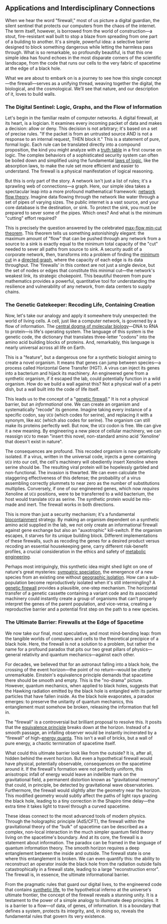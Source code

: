 ## Applications and Interdisciplinary Connections

When we hear the word "firewall," most of us picture a digital guardian, the silent sentinel that protects our computers from the chaos of the internet. The term itself, however, is borrowed from the world of construction—a stout, fire-resistant wall built to stop a blaze from spreading from one part of a building to another. It's a simple, powerful idea: a selective barrier designed to block something dangerous while letting the harmless pass through. What is so remarkable, so profoundly beautiful, is that this one simple idea has found echoes in the most disparate corners of the scientific landscape, from the code that runs our cells to the very fabric of spacetime at the edge of a black hole.

What we are about to embark on is a journey to see how this single concept—the firewall—serves as a unifying thread, weaving together the digital, the biological, and the cosmological. We’ll see that nature, and our description of it, loves to build walls.

### The Digital Sentinel: Logic, Graphs, and the Flow of Information

Let's begin in the familiar realm of computer networks. A digital firewall, at its heart, is a logician. It examines every incoming packet of data and makes a decision: allow or deny. This decision is not arbitrary; it's based on a set of precise rules. "If the packet is from an untrusted source AND is not a response to an internal request, THEN block it." This is a statement of pure, formal logic. Each rule can be translated directly into a compound proposition, the kind you might analyze with a [truth table](@article_id:169293) in a first course on logic. The complex behaviors of a sophisticated security system can often be boiled down and simplified using the fundamental [laws of logic](@article_id:261412), like the absorption laws, to make the rule set more efficient and easier to understand. The firewall is a physical manifestation of logical reasoning.

But this is only part of the story. A network isn't just a list of rules; it's a sprawling web of connections—a graph. Here, our simple idea takes a spectacular leap into a more profound mathematical framework: [network flow theory](@article_id:198809). Imagine data flowing through the network like water through a set of pipes of varying sizes. The public internet is a vast source, and your core database is the destination, or sink. To protect the sink, you must be prepared to sever some of the pipes. Which ones? And what is the minimum "cutting" effort required?

This is precisely the question answered by the celebrated [max-flow min-cut theorem](@article_id:149965). This theorem tells us something astonishingly elegant: the maximum amount of "flow" that can be pushed through any network from a source to a sink is exactly equal to the minimum total capacity of the "cut" needed to sever all paths from source to sink. A security audit of a corporate network, then, transforms into a problem of finding the [minimum cut](@article_id:276528) in a [directed graph](@article_id:265041), where the capacity of each edge is its data throughput. The 'firewalls' in this context are not just a single device, but the set of nodes or edges that constitute this minimal cut—the network's weakest link, its strategic chokepoint. This beautiful theorem from pure mathematics provides a powerful, quantitative tool for understanding the resilience and vulnerability of any network, from data centers to supply chains.

### The Genetic Gatekeeper: Recoding Life, Containing Creation

Now, let's take our analogy and apply it somewhere truly unexpected: the world of living cells. A cell, just like a computer network, is governed by a flow of information. The [central dogma of molecular biology](@article_id:148678)—DNA to RNA to protein—is life's operating system. The language of this system is the genetic code, the dictionary that translates three-letter "codons" into the amino acid building blocks of proteins. And, remarkably, this language is nearly universal across all life on Earth.

This is a "feature", but a dangerous one for a synthetic biologist aiming to create a novel organism. It means that genes can jump between species—a process called Horizontal Gene Transfer (HGT). A virus can inject its genes into a bacterium and hijack its machinery. An engineered gene from a synthetic organism, if it escaped the lab, could potentially function in a wild organism. How do we build a wall against this? Not a physical wall of a petri dish, but a wall built into the code of life itself.

This leads us to the concept of a "[genetic firewall](@article_id:180159)." It is not a physical barrier, but an *informational* one. We can create an organism and systematically "recode" its genome. Imagine taking every instance of a specific codon, say `UCU` (which codes for serine), and replacing it with a synonym, like `AGC` (which also codes for serine). The organism can still make its proteins perfectly well. But now, the `UCU` codon is free. We can give it a new meaning. By engineering a new piece of cellular machinery, we can reassign `UCU` to mean "insert this novel, non-standard amino acid 'Xenoline' that doesn't exist in nature".

The consequences are profound. This recoded organism is now genetically isolated. If a virus, written in the universal code, injects a gene containing `UCU` into our cell, the cell's machinery will obediently insert Xenoline where serine should be. The resulting viral protein will be hopelessly garbled and non-functional. The invasion is thwarted. We can even calculate the staggering effectiveness of this defense; the probability of a virus assembling correctly plummets to near zero as the number of substitutions multiplies. Conversely, if one of our engineered genes, which now *requires* Xenoline at `UCU` positions, were to be transferred to a wild bacterium, the host would translate `UCU` as serine. The synthetic protein would be mis-made and inert. The firewall works in both directions.

This is more than just a security mechanism; it's a fundamental [biocontainment](@article_id:189905) strategy. By making an organism dependent on a synthetic amino acid supplied in the lab, we not only create an informational firewall against gene exchange but also an "auxotrophic" kill-switch. If the organism escapes, it starves for its unique building block. Different implementations of these firewalls, such as recoding the genes for a desired product versus recoding an essential housekeeping gene, carry different risk-benefit profiles, a crucial consideration in the ethics and safety of [metabolic engineering](@article_id:138801).

Perhaps most intriguingly, this synthetic idea might shed light on one of nature's great mysteries: [sympatric speciation](@article_id:145973), the emergence of a new species from an existing one without [geographic isolation](@article_id:175681). How can a sub-population become reproductively isolated when it's still intermingling? A [genetic firewall](@article_id:180159) provides a plausible, one-step mechanism. The horizontal transfer of a genetic cassette containing a variant code and its associated machinery could instantly create a group of organisms that can't properly interpret the genes of the parent population, and vice-versa, creating a reproductive barrier and a potential first step on the path to a new species.

### The Ultimate Barrier: Firewalls at the Edge of Spacetime

We now take our final, most speculative, and most mind-bending leap: from the tangible worlds of computers and cells to the theoretical precipice of a black hole. Here, the firewall is not a solution to a problem, but rather the name for a profound paradox that pits our two great pillars of physics—general relativity and quantum mechanics—against each other.

For decades, we believed that for an astronaut falling into a black hole, the crossing of the event horizon—the point of no return—would be utterly unremarkable. Einstein's equivalence principle demands that spacetime there should be smooth and empty. This is the "no-drama" picture. However, quantum mechanics, when applied to black holes, suggests that the Hawking radiation emitted by the black hole is entangled with its partner particles that have fallen inside. As the black hole evaporates, a paradox emerges: to preserve the unitarity of quantum mechanics, this entanglement must somehow be broken, releasing the information that fell in.

The "firewall" is a controversial but brilliant proposal to resolve this. It posits that the [equivalence principle](@article_id:151765) breaks down at the horizon. Instead of a smooth passage, an infalling observer would be instantly incinerated by a "firewall" of high-[energy quanta](@article_id:145042). This isn't a wall of bricks, but a wall of pure energy, a chaotic termination of spacetime itself.

What could this ultimate barrier look like from the outside? It is, after all, hidden behind the event horizon. But even a hypothetical firewall would have physical, potentially observable, consequences on the spacetime around it. If the firewall's formation were not perfectly uniform, this anisotropic infall of energy would leave an indelible mark on the gravitational field, a permanent distortion known as "gravitational memory" that could, in principle, be detected by gravitational wave observatories. Furthermore, the firewall would slightly alter the geometry near the horizon. This modified geometry would subtly affect the paths of light rays grazing the black hole, leading to a tiny correction in the Shapiro time delay—the extra time it takes light to travel through a curved spacetime.

These ideas connect to the most advanced tools of modern physics. Through the holographic principle (AdS/CFT), the firewall within the gravitational theory of the "bulk" of spacetime can be described as a complex, non-local interaction in the much simpler quantum field theory living on the spacetime's boundary. And at its core, the firewall is a statement about information. The paradox can be framed in the language of quantum information theory. The smooth horizon requires a deep entanglement between the inside and outside. The firewall state is one where this entanglement is broken. We can even quantify this: the ability to reconstruct an operator inside the black hole from the radiation outside fails catastrophically in a firewall state, leading to a large "reconstruction error". The firewall is, in essence, the ultimate informational barrier.

From the pragmatic rules that guard our digital lives, to the engineered code that contains [synthetic life](@article_id:194369), to the hypothetical inferno at the universe's ultimate frontier, the concept of the firewall reveals a stunning unity. It is a testament to the power of a simple analogy to illuminate deep principles. It is a barrier to a flow—of data, of genes, of information. It is a boundary that defines a system, protects its integrity, and, in doing so, reveals the fundamental rules that govern its very existence.